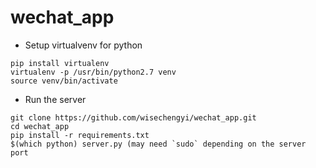 # wechat_app
* Setup virtualvenv for python
```
pip install virtualenv
virtualenv -p /usr/bin/python2.7 venv
source venv/bin/activate
```
* Run the server
```
git clone https://github.com/wisechengyi/wechat_app.git
cd wechat_app
pip install -r requirements.txt
$(which python) server.py (may need `sudo` depending on the server port
```
